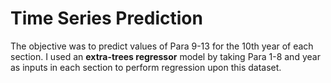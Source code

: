 # Time Series Prediction
The objective was to predict values of Para 9-13 for the 10th year of each section. I used an **extra-trees regressor** model by taking Para 1-8 and year as inputs in each section to perform regression upon this dataset. 
